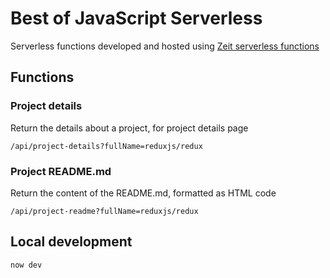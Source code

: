 # Best of JavaScript Serverless

Serverless functions developed and hosted using [Zeit serverless functions](https://zeit.co/docs/v2/serverless-functions/introduction.amp)

## Functions

### Project details

Return the details about a project, for project details page

`/api/project-details?fullName=reduxjs/redux`

### Project README.md

Return the content of the README.md, formatted as HTML code

`/api/project-readme?fullName=reduxjs/redux`

## Local development

```shell
now dev
```

